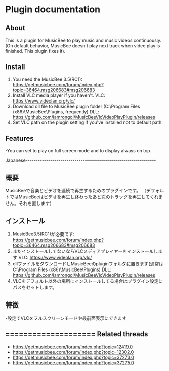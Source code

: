 Plugin documentation
====================

About
-----
This is a plugin for MusicBee to play music and music videos continuously.
(On default behavior, MusicBee doesn't play next track when video play is finished. This plugin fixes it).

Install
-----
1. You need the MusicBee 3.5(RC1): https://getmusicbee.com/forum/index.php?topic=36464.msg206683#msg206683
2. Install VLC media player if you haven't.
   VLC: https://www.videolan.org/vlc/
3. Download dll file to MusicBee plugin folder (C:\Program Files (x86)\MusicBee\Plugins, frequently)
   DLL: https://github.com/lamrongol/MusicBeeVlcVideoPlayPlugin/releases
4. Set VLC path on the plugin setting if you've installed not to default path.

Features
-----
-You can set to play on full screen mode and to display always on top.


Japanese----------------------------------------------------------------

概要
-----
MusicBeeで音楽とビデオを連続で再生するためのプラグインです。
（デフォルトではMusicBeeはビデオを再生し終わったあと次のトラックを再生してくれません。それを直します）

インストール
-----
1. MusicBee3.5(RC1)が必要です: https://getmusicbee.com/forum/index.php?topic=36464.msg206683#msg206683
2. まだインストールしてないならVLCメディアプレイヤーをインストールします
   VLC: https://www.videolan.org/vlc/
3. dllファイルをダウンロードしMusicBeeのpluginフォルダに置きます(通常は C:\Program Files (x86)\MusicBee\Plugins)
   DLL: https://github.com/lamrongol/MusicBeeVlcVideoPlayPlugin/releases
4. VLCをデフォルト以外の場所にインストールしてる場合はプラグイン設定にパスをセットします。

特徴
-----
-設定でVLCをフルスクリーンモードや最前面表示にできます


====================
Related threads
----
- https://getmusicbee.com/forum/index.php?topic=12419.0
- https://getmusicbee.com/forum/index.php?topic=12302.0
- https://getmusicbee.com/forum/index.php?topic=37273.0
- https://getmusicbee.com/forum/index.php?topic=37275.0
